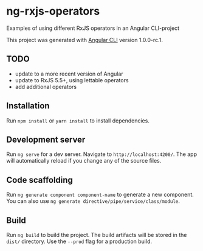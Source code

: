 # ng-rxjs-operators
Examples of using different RxJS operators in an Angular CLI-project

This project was generated with [Angular CLI](https://github.com/angular/angular-cli) version 1.0.0-rc.1.

## TODO
- update to a more recent version of Angular
- update to RxJS 5.5+, using lettable operators
- add additional operators

## Installation
Run `npm install` or `yarn install` to install dependencies.

## Development server
Run `ng serve` for a dev server. Navigate to `http://localhost:4200/`. The app will automatically reload if you change any of the source files.

## Code scaffolding

Run `ng generate component component-name` to generate a new component. You can also use `ng generate directive/pipe/service/class/module`.

## Build

Run `ng build` to build the project. The build artifacts will be stored in the `dist/` directory. Use the `--prod` flag for a production build.
